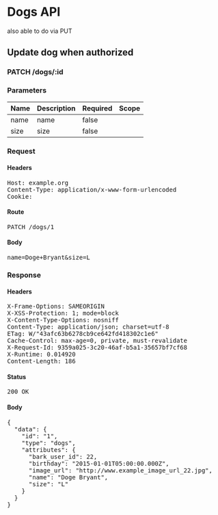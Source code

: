 # Dogs API

also able to do via PUT

## Update dog when authorized

### PATCH /dogs/:id

### Parameters

| Name | Description | Required | Scope |
|------|-------------|----------|-------|
| name |  name | false |  |
| size |  size | false |  |

### Request

#### Headers

<pre>Host: example.org
Content-Type: application/x-www-form-urlencoded
Cookie: </pre>

#### Route

<pre>PATCH /dogs/1</pre>

#### Body

<pre>name=Doge+Bryant&size=L</pre>

### Response

#### Headers

<pre>X-Frame-Options: SAMEORIGIN
X-XSS-Protection: 1; mode=block
X-Content-Type-Options: nosniff
Content-Type: application/json; charset=utf-8
ETag: W/&quot;43afc63b6278cb9ce642fd418302c1e6&quot;
Cache-Control: max-age=0, private, must-revalidate
X-Request-Id: 9359a025-3c20-46af-b5a1-35657bf7cf68
X-Runtime: 0.014920
Content-Length: 186</pre>

#### Status

<pre>200 OK</pre>

#### Body

<pre>{
  "data": {
    "id": "1",
    "type": "dogs",
    "attributes": {
      "bark_user_id": 22,
      "birthday": "2015-01-01T05:00:00.000Z",
      "image_url": "http://www.example_image_url_22.jpg",
      "name": "Doge Bryant",
      "size": "L"
    }
  }
}</pre>
